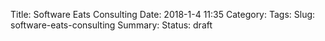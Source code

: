 Title: Software Eats Consulting
Date: 2018-1-4 11:35
Category:
Tags:
Slug: software-eats-consulting
Summary:
Status: draft